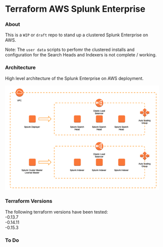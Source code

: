 # Terraform AWS Splunk Enterprise
  
### About
This is a `WIP` or `draft` repo to stand up a clustered Splunk Enterprise on AWS.  
  
Note: The `user data` scripts to perfomr the clustered installs and configuration for the Search Heads and Indexers is not complete / working.
  
### Architecture
High level architecture of the Splunk Enterprise on AWS deployment.

![Architecture Diagram of Splunk Enterprise on AWS](./images/basic_architecture.png)
  
### Terraform Versions
The following terraform versions have been tested:  
-0.13.7  
-0.14.11  
-0.15.3  
  
### To Do


